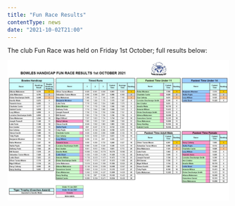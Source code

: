 ```yaml
---
title: "Fun Race Results"
contentType: news
date: "2021-10-02T21:00"
---
```


The club Fun Race was held on Friday 1st October; full results below:

![handicap results](race_results.jpeg)
